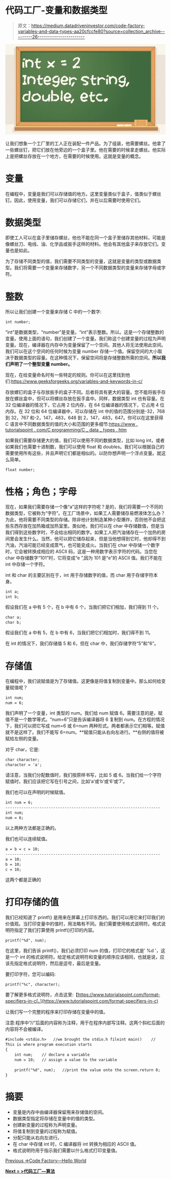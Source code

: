 # 代码工厂-变量和数据类型

> 原文：<https://medium.datadriveninvestor.com/code-factory-variables-and-data-types-aa20cfccfe80?source=collection_archive---------26----------------------->

![](img/772bdd4857fdcc3a6e18ba192f04d305.png)

让我们想象一个工厂里的工人正在装配一件产品。为了组装，他需要螺丝。他拿了一些螺丝钉，把它们放在他旁边的一个盒子里。他在需要的时候拿走螺丝。他实际上是把螺丝存放在一个地方，在需要的时候使用。这就是变量的概念。

# 变量

在编程中，变量是我们可以存储值的地方。这里变量类似于盒子，值类似于螺丝钉。因此，使用变量，我们可以存储它们，并在以后需要时使用它们。

# 数据类型

即使工人可以在盒子里储存螺丝，他也不能在同一个盒子里储存其他材料，可能是像螺丝刀、电线、油、化学品或扳手这样的材料。他会有其他盒子来存放它们。变量也是如此。

为了存储不同类型的值，我们需要不同类型的变量，这就是变量的类型或数据类型。我们将需要一个变量来存储数字，另一个不同数据类型的变量来存储字母或字符。

# 整数

所以让我们创建一个变量来存储 C 中的一个数字:

```
int number; 
```

“int”是数据类型，“number”是变量。“int”表示整数。所以。这是一个存储整数的变量。使用上面的语句，我们创建了一个变量。我们称这个创建变量的过程为声明变量。现在，编译器在内存中为变量保留了一个空间。其他人将无法使用此空间。我们可以在这个空间的任何时候为变量 number 存储一个值。保留空间的大小取决于数据类型的容量。在这种情况下，保留空间将是存储整数所需的空间。**所以我们声明了一个整型变量 number。**

现在，在给变量命名时有一些特定的规则。你可以在这里找到他们:https://www.geeksforgeeks.org/variables-and-keywords-in-c/

存放螺钉的盒子与存放扳手的盒子不同。后者将具有更大的容量。您不能将扳手存放在螺丝盒中，但可以将螺丝存放在扳手盒中。同样，数据类型 int 也有容量。在 32 位编译器的情况下，它占用 2 位内存，在 64 位编译器的情况下，它占用 4 位内存。在 32 位和 64 位编译器中，可以存储在 int 中的值的范围分别是-32，768 到 32，767 和-2，147，483，648 到 2，147，483，647。你可以在这里获得 C 语言中不同数据类型的值的大小和范围的更多细节:[https://www . tutorialspoint . com/C programming/C _ data _ types . htm](https://www.tutorialspoint.com/cprogramming/c_data_types.htm)

如果我们需要存储更大的值，我们可以使用不同的数据类型，比如 long int，或者如果我们也需要十进制数，我们可以使用 float 和 doubles。我们可以根据自己的需要使用所有这些，并且声明它们都是相似的。以防你想声明一个浮点变量。就这么简单。

```
float number;
```

# 性格；角色；字母

现在，如果我们需要存储一个像“a”这样的字符呢？是的，我们将需要一个不同的数据类型，它被称为“字符”。在工厂场景中，如果工人需要储存易燃液体怎么办？为此，他将需要不同类型的存储。除非他计划制造某种小型爆炸，否则他不会把这些东西存放在加热箱或加热室里。类似地，我们可以在 char 中存储数值，但是当我们得到这些数字时，不会给出相同的数字。如果工人把汽油储存在一个加热的房间里会发生什么。当然，他可以把它储存起来，但是当他想得到它时，他却得不到汽油，汽油可能已经变成蒸气，也可能变成火。当我们在 char 中存储一个数字时，它会被转换成相应的 ASCII 码，这是一种用数字表示字符的代码。当您在 char 中存储数字“101”时，它将变成“e ”,因为 101 是“e”的 ASCII 值。我们不能在 int 中存储一个字符。

int 和 char 的主要区别在于，int 用于存储数字的值，而 char 用于存储字符本身。

```
int a;
int b;
```

假设我们在 a 中有 5 个，在 b 中有 6 个，当我们把它们相加，我们得到 11 个。

```
char a;
char b;
```

假设我们在 a 中有 5，在 b 中有 6，当我们把它们相加时，我们得不到 11。

在 int 的情况下，我们存储值 5 和 6，但在 char 中，我们存储字符“5”和“6”。

# 存储值

在编程中，我们说赋值是为了存储值。这更像是将值复制到变量中。那么如何给变量赋值呢？

```
int num; 
num = 6;
```

我们声明了一个变量，int 类型的 num。我们给 num 赋值 6。需要注意的是，赋值不是一个数学等式。“num=6”只是告诉编译器将 6 复制到 num。在方程的情况下，我们可以把它写成 num=6 或 6=num 两种形式。两者都表示它们相等。赋值就不是这样了。我们不能写 6=num。**赋值只能从右向左进行。**右侧的值将被赋给左侧的变量。

对于 char，它是:

```
char character;
character = 'a'; 
```

请注意，当我们分配数值时，我们按原样书写，比如 5 或 6。当我们给一个字符赋值时，我们应该把它写在引号之间，比如‘a’或‘b’或‘6’或‘7’。

我们也可以在声明的时候赋值。

```
int num = 6;
--------------------------------------------------------------------
int num;
num = 6;
```

以上两种方法都是正确的。

我们也可以连续赋值。

```
a = b = c = 10;
--------------------------------------------------------------------
a = 10;
b = 10;
c = 10;
```

这两个都是正确的

# 打印存储的值

我们已经知道了 printf() 是用来在屏幕上打印东西的。我们可以用它来打印我们的价值观。当打印变量中的值时，用法略有不同。我们需要使用格式说明符。格式说明符指定了我们打算使用 printf()打印的内容。

```
printf("%d", num);
```

在这里，我们告诉 printf()，我们必须打印 num 的值，打印它的格式是' %d '，这是一个 int 的格式说明符。给定格式说明符和变量的顺序应该相同，也就是说，应该先指定格式说明符，然后是逗号，最后是变量。

要打印字符，您可以编码:

```
printf("%c", character);
```

要了解更多格式说明符，点击这里:【https://www.tutorialspoint.com/format-specifiers-in-c[。](https://www.tutorialspoint.com/format-specifiers-in-c)

让我们写一个完整的程序来打印存储在变量中的值。

注意:程序中“//”后面的内容称为注释，用于在程序内部写注释。这两个斜杠后面的内容将不会被编译。

```
#include <stdio.h>   //we brought the stdio.h fileint main()    // This is where program execution starts
{
    int num;    // declare a variable
    num = 10;   // assign a value to the variable

    printf("%d", num);   //print the value onto the screen.return 0;
}
```

# 摘要

*   变量是内存中由编译器保留用来存储值的空间。
*   数据类型指定将存储在变量中的值的类型。
*   创建新变量的过程称为声明变量。
*   将值复制到变量的过程称为赋值。
*   分配只能从右向左进行。
*   在 char 中存储 int 时，C 编译器将 int 转换为相应的 ASCII 值。
*   格式说明符用于指示我们需要以什么格式打印变量值。

[Previous =>Code Factory—Hello World](https://medium.com/datadriveninvestor/codefactory-hello-world-f5ae4ed545d2)

[**Next = >代码工厂—算法**](https://shafisahal.medium.com/code-factory-algorithm-16502f8709b6)
